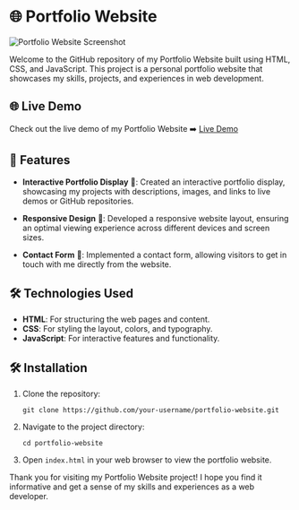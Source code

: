 # 🌐 Portfolio Website

![Portfolio Website Screenshot](![image](https://github.com/rahil1202/portfolio/assets/104057403/efecf9ce-adc0-439d-9f00-550127b6c34f))

Welcome to the GitHub repository of my Portfolio Website built using HTML, CSS, and JavaScript. This project is a personal portfolio website that showcases my skills, projects, and experiences in web development.

## 🌐 Live Demo

Check out the live demo of my Portfolio Website ➡️ [Live Demo](https://rahil1202.github.io/portfolio/)

## 🚀 Features

- **Interactive Portfolio Display** 🎨: Created an interactive portfolio display, showcasing my projects with descriptions, images, and links to live demos or GitHub repositories.

- **Responsive Design** 📱: Developed a responsive website layout, ensuring an optimal viewing experience across different devices and screen sizes.

- **Contact Form** 📧: Implemented a contact form, allowing visitors to get in touch with me directly from the website.

## 🛠️ Technologies Used

- **HTML**: For structuring the web pages and content.
- **CSS**: For styling the layout, colors, and typography.
- **JavaScript**: For interactive features and functionality.



## 🛠️ Installation

1. Clone the repository:
   ```
   git clone https://github.com/your-username/portfolio-website.git
   ```

2. Navigate to the project directory:
   ```
   cd portfolio-website
   ```

3. Open `index.html` in your web browser to view the portfolio website.


Thank you for visiting my Portfolio Website project! I hope you find it informative and get a sense of my skills and experiences as a web developer.
